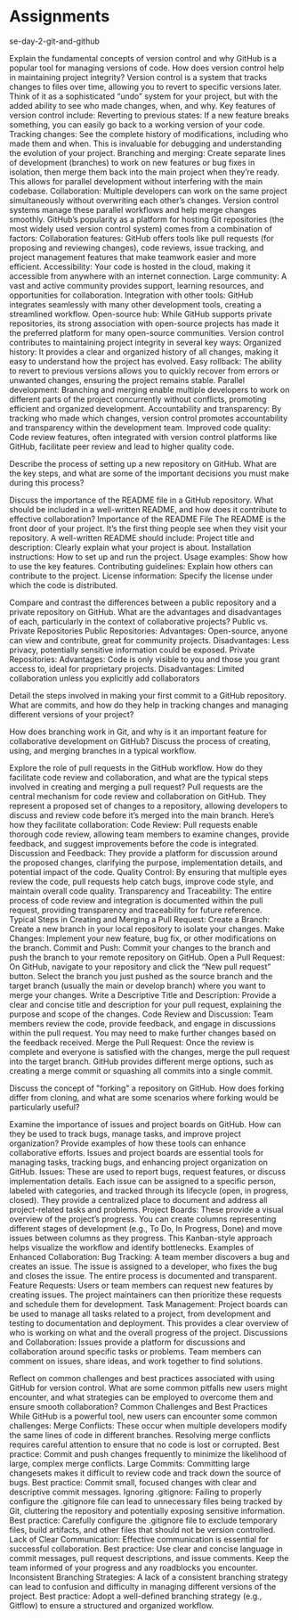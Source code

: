 # Assignments
se-day-2-git-and-github


Explain the fundamental concepts of version control and why GitHub is a popular tool for managing versions of code. How does version control help in maintaining project integrity?
Version control is a system that tracks changes to files over time, allowing you to revert to specific versions later.  Think of it as a sophisticated “undo” system for your project, but with the added ability to see who made changes, when, and why.  Key features of version control include:
Reverting to previous states: If a new feature breaks something, you can easily go back to a working version of your code.
Tracking changes: See the complete history of modifications, including who made them and when. This is invaluable for debugging and understanding the evolution of your project.
Branching and merging: Create separate lines of development (branches) to work on new features or bug fixes in isolation, then merge them back into the main project when they’re ready. This allows for parallel development without interfering with the main codebase.
Collaboration: Multiple developers can work on the same project simultaneously without overwriting each other’s changes. Version control systems manage these parallel workflows and help merge changes smoothly.
GitHub’s popularity as a platform for hosting Git repositories (the most widely used version control system) comes from a combination of factors:
Collaboration features: GitHub offers tools like pull requests (for proposing and reviewing changes), code reviews, issue tracking, and project management features that make teamwork easier and more efficient.
Accessibility: Your code is hosted in the cloud, making it accessible from anywhere with an internet connection.
Large community: A vast and active community provides support, learning resources, and opportunities for collaboration.
Integration with other tools: GitHub integrates seamlessly with many other development tools, creating a streamlined workflow.
Open-source hub: While GitHub supports private repositories, its strong association with open-source projects has made it the preferred platform for many open-source communities.
Version control contributes to maintaining project integrity in several key ways:
Organized history: It provides a clear and organized history of all changes, making it easy to understand how the project has evolved.
Easy rollback: The ability to revert to previous versions allows you to quickly recover from errors or unwanted changes, ensuring the project remains stable.
Parallel development: Branching and merging enable multiple developers to work on different parts of the project concurrently without conflicts, promoting efficient and organized development.
Accountability and transparency: By tracking who made which changes, version control promotes accountability and transparency within the development team.
Improved code quality: Code review features, often integrated with version control platforms like GitHub, facilitate peer review and lead to higher quality code.

Describe the process of setting up a new repository on GitHub. What are the key steps, and what are some of the important decisions you must make during this process?

Discuss the importance of the README file in a GitHub repository. What should be included in a well-written README, and how does it contribute to effective collaboration?
Importance of the README File
The README is the front door of your project. It’s the first thing people see when they visit your repository. A well-written README should include:
Project title and description: Clearly explain what your project is about.
Installation instructions: How to set up and run the project.
Usage examples: Show how to use the key features.
Contributing guidelines: Explain how others can contribute to the project.
License information: Specify the license under which the code is distributed.

Compare and contrast the differences between a public repository and a private repository on GitHub. What are the advantages and disadvantages of each, particularly in the context of collaborative projects?
Public vs. Private Repositories
Public Repositories:
Advantages: Open-source, anyone can view and contribute, great for community projects.
Disadvantages: Less privacy, potentially sensitive information could be exposed.
Private Repositories:
Advantages: Code is only visible to you and those you grant access to, ideal for proprietary projects.
Disadvantages: Limited collaboration unless you explicitly add collaborators

Detail the steps involved in making your first commit to a GitHub repository. What are commits, and how do they help in tracking changes and managing different versions of your project?

How does branching work in Git, and why is it an important feature for collaborative development on GitHub? Discuss the process of creating, using, and merging branches in a typical workflow.

Explore the role of pull requests in the GitHub workflow. How do they facilitate code review and collaboration, and what are the typical steps involved in creating and merging a pull request?
Pull requests are the central mechanism for code review and collaboration on GitHub. They represent a proposed set of changes to a repository, allowing developers to discuss and review code before it’s merged into the main branch.  Here’s how they facilitate collaboration:
Code Review: Pull requests enable thorough code review, allowing team members to examine changes, provide feedback, and suggest improvements before the code is integrated.
Discussion and Feedback: They provide a platform for discussion around the proposed changes, clarifying the purpose, implementation details, and potential impact of the code.
Quality Control: By ensuring that multiple eyes review the code, pull requests help catch bugs, improve code style, and maintain overall code quality.
Transparency and Traceability: The entire process of code review and integration is documented within the pull request, providing transparency and traceability for future reference.
Typical Steps in Creating and Merging a Pull Request:
Create a Branch: Create a new branch in your local repository to isolate your changes.
Make Changes: Implement your new feature, bug fix, or other modifications on the branch.
Commit and Push: Commit your changes to the branch and push the branch to your remote repository on GitHub.
Open a Pull Request: On GitHub, navigate to your repository and click the “New pull request” button. Select the branch you just pushed as the source branch and the target branch (usually the main or develop branch) where you want to merge your changes.
Write a Descriptive Title and Description: Provide a clear and concise title and description for your pull request, explaining the purpose and scope of the changes.
Code Review and Discussion: Team members review the code, provide feedback, and engage in discussions within the pull request. You may need to make further changes based on the feedback received.
Merge the Pull Request: Once the review is complete and everyone is satisfied with the changes, merge the pull request into the target branch. GitHub provides different merge options, such as creating a merge commit or squashing all commits into a single commit.

Discuss the concept of "forking" a repository on GitHub. How does forking differ from cloning, and what are some scenarios where forking would be particularly useful?

Examine the importance of issues and project boards on GitHub. How can they be used to track bugs, manage tasks, and improve project organization? Provide examples of how these tools can enhance collaborative efforts.
Issues and project boards are essential tools for managing tasks, tracking bugs, and enhancing project organization on GitHub.
Issues: These are used to report bugs, request features, or discuss implementation details. Each issue can be assigned to a specific person, labeled with categories, and tracked through its lifecycle (open, in progress, closed). They provide a centralized place to document and address all project-related tasks and problems.
Project Boards: These provide a visual overview of the project’s progress. You can create columns representing different stages of development (e.g., To Do, In Progress, Done) and move issues between columns as they progress. This Kanban-style approach helps visualize the workflow and identify bottlenecks.
Examples of Enhanced Collaboration:
Bug Tracking: A team member discovers a bug and creates an issue. The issue is assigned to a developer, who fixes the bug and closes the issue. The entire process is documented and transparent.
Feature Requests: Users or team members can request new features by creating issues. The project maintainers can then prioritize these requests and schedule them for development.
Task Management: Project boards can be used to manage all tasks related to a project, from development and testing to documentation and deployment. This provides a clear overview of who is working on what and the overall progress of the project.
Discussions and Collaboration: Issues provide a platform for discussions and collaboration around specific tasks or problems. Team members can comment on issues, share ideas, and work together to find solutions.

Reflect on common challenges and best practices associated with using GitHub for version control. What are some common pitfalls new users might encounter, and what strategies can be employed to overcome them and ensure smooth collaboration?
Common Challenges and Best Practices
While GitHub is a powerful tool, new users can encounter some common challenges:
Merge Conflicts: These occur when multiple developers modify the same lines of code in different branches. Resolving merge conflicts requires careful attention to ensure that no code is lost or corrupted. Best practice: Commit and push changes frequently to minimize the likelihood of large, complex merge conflicts.
Large Commits: Committing large changesets makes it difficult to review code and track down the source of bugs. Best practice: Commit small, focused changes with clear and descriptive commit messages.
Ignoring .gitignore: Failing to properly configure the .gitignore file can lead to unnecessary files being tracked by Git, cluttering the repository and potentially exposing sensitive information. Best practice: Carefully configure the .gitignore file to exclude temporary files, build artifacts, and other files that should not be version controlled.
Lack of Clear Communication: Effective communication is essential for successful collaboration. Best practice: Use clear and concise language in commit messages, pull request descriptions, and issue comments. Keep the team informed of your progress and any roadblocks you encounter.
Inconsistent Branching Strategies: A lack of a consistent branching strategy can lead to confusion and difficulty in managing different versions of the project. Best practice: Adopt a well-defined branching strategy (e.g., Gitflow) to ensure a structured and organized workflow.

